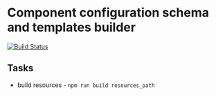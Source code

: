 # Component configuration schema and templates builder

[![Build Status](https://travis-ci.org/keboola/kbc-ui-templates.svg?branch=master)](https://travis-ci.org/keboola/kbc-ui-templates)

## Tasks

- build resources - `npm run build resources_path`
